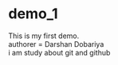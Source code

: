 # demo_1
This is my first demo.
<br>
authorer = Darshan Dobariya
<br>
i am study about git and github 
